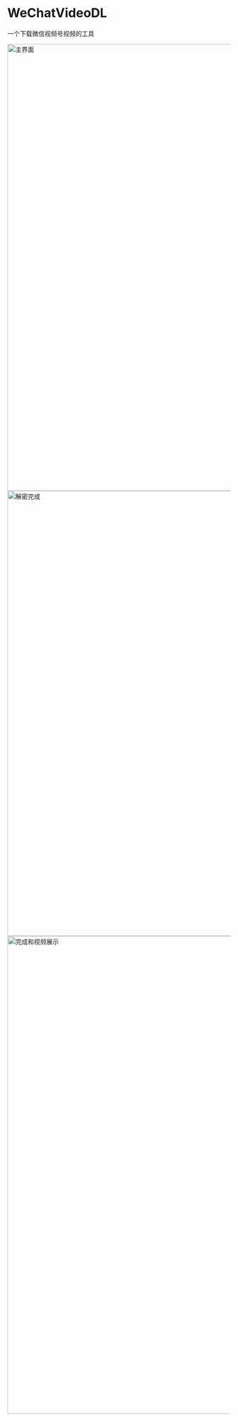 # WeChatVideoDL
一个下载微信视频号视频的工具

<img width="1010" alt="主界面" src="https://github.com/user-attachments/assets/b54a272f-a683-4617-aa69-83f424b6f608" />

<img width="1006" alt="解密完成" src="https://github.com/user-attachments/assets/e40f6c7f-86a8-4013-8704-9becc8b89d19" />


<img width="1080" alt="完成和视频展示" src="https://github.com/user-attachments/assets/3868d0f0-05d6-4bc0-bce4-0c5fded964c8" />

